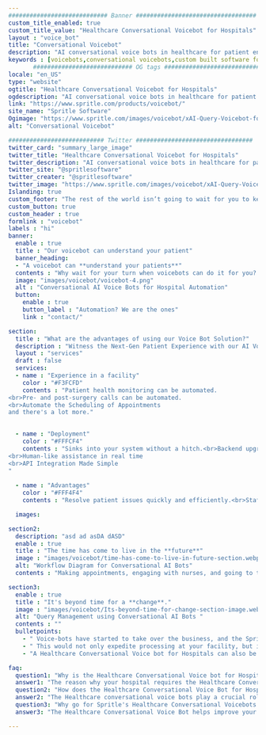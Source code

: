 ```yaml
---
############################ Banner ##################################
custom_title_enabled: true
custom_title_value: "Healthcare Conversational Voicebot for Hospitals"
layout : "voice_bot"
title: "Conversational Voicebot"
description: "AI conversational voice bots in healthcare for patient engagement. Voice assistance in hospitals to help doctors save time and improvise the patient experience."
keywords : [voicebots,conversational voicebots,custom built software for healthcare,voice assistance,healthcare conversational voicebots for hospitals]
       ############################ OG tags #################################
locale: "en_US"
type: "website"
ogtitle: "Healthcare Conversational Voicebot for Hospitals" 
ogdescription: "AI conversational voice bots in healthcare for patient engagement. Voice assistance in hospitals to help doctors save time and improvise the patient experience."   
link: "https://www.spritle.com/products/voicebot/"
site_name: "Spritle Software"
Ogimage: "https://www.spritle.com/images/voicebot/xAI-Query-Voicebot-for-Patients.png.pagespeed.ic._Eo2HDj5Em.webp" 
alt: "Conversational Voicebot" 

########################### Twitter #################################
twitter_card: "summary_large_image"
twitter_title: "Healthcare Conversational Voicebot for Hospitals"  
twitter_description: "AI conversational voice bots in healthcare for patient engagement. Voice assistance in hospitals to help doctors save time and improvise the patient experience."
twitter_site: "@spritlesoftware"
twitter_creater: "@spritlesoftware"
twitter_image: "https://www.spritle.com/images/voicebot/xAI-Query-Voicebot-for-Patients.png.pagespeed.ic._Eo2HDj5Em.webp" 
Islanding: true
custom_footer: "The rest of the world isn’t going to wait for you to keep up with the **ever-evolving future** so what’s stopping you?"
custom_button: true
custom_header : true
formlink : "voicebot"
labels : "hi"
banner:
  enable : true
  title : "Our voicebot can understand your patient"
  banner_heading:
  - "A voicebot can **understand your patients**"
  contents : "Why wait for your turn when voicebots can do it for you? If you really need the nurses or quick medical assistance, this voicebot will be with you."
  image: "images/voicebot/voicebot-4.png"
  alt : "Conversational AI Voice Bots for Hospital Automation"
  button:
    enable : true
    button_label : "Automation? We are the ones"
    link : "contact/"

section:
  title : "What are the advantages of using our Voice Bot Solution?"
  description : "Witness the Next-Gen Patient Experience with our AI Voice Bot."
  layout : "services"
  draft : false
  services:
  - name : "Experience in a facility"
    color : "#F3FCFD"
    contents : "Patient health monitoring can be automated. 
<br>Pre- and post-surgery calls can be automated.
<br>Automate the Scheduling of Appointments
and there's a lot more."
    

  - name : "Deployment"
    color : "#FFFCF4"
    contents : "Sinks into your system without a hitch.<br>Backend upgrades are made automatically.
<br>Human-like assistance in real time
<br>API Integration Made Simple
"
    
  - name : "Advantages"
    color : "#FFF4F4"
    contents : "Resolve patient issues quickly and efficiently.<br>Staff burnout should be minimised.<br>Medical aid is available 24 hours a day, 7 days</br>Helps in saving up to 80% on your expenses"

  images:

section2:
  description: "asd ad asDA dASD"
  enable : true
  title : "The time has come to live in the **future**"
  image : "images/voicebot/time-has-come-to-live-in-future-section.webp"
  alt: "Workflow Diagram for Conversational AI Bots"
  contents : "Making appointments, engaging with nurses, and going to the hospital for routine check-ups used to be a cumbersome task, but that is no longer necessary. By incorporating AI Voice Bots, we've managed to relieve you of that burden."

section3:
  enable : true
  title : "It's beyond time for a **change**."
  image : "images/voicebot/Its-beyond-time-for-change-section-image.webp"
  alt: "Query Management using Conversational AI Bots "
  contents : ""
  bulletpoints:
    - " Voice-bots have started to take over the business, and the Spritle Team will help you to make the procedure even smoother."
    - " This would not only expedite processing at your facility, but it would also improve productivity by allowing you to manage all of those jobs only with one click from the ease of your smartphone or tablet."
    - "A Healthcare Conversational Voice bot for Hospitals can also be used to alleviate the burden of record keeping and call making that the nurses have to deal with."

faq:
  question1: "Why is the Healthcare Conversational Voice bot for Hospitals needed?"
  answer1: "The reason why your hospital requires the Healthcare Conversational Voice bot is due to the simple task of reducing the burden of the nurses by dealing with calls & appointments by making the handling of patients even smoother. "
  question2: "How does the Healthcare Conversational Voice Bot for Hospitals handle the patients? "
  answer2: "The Healthcare conversational voice bots play a crucial role in patient management by making follow-up calls, pre, and post-surgery calls, check-up calls, and appointment calls. This greatly helps to reduce the stress on the medical staffs and improves remote monitoring."
  question3: "Why go for Spritle's Healthcare Conversational Voicebots for Hospitals?"
  answer3: "The Healthcare Conversational Voice Bot helps improve your hospital experience by automating the manual calling process, with seamless implementation of the bot into your existing system. You can reduce a significant percentage in your overall expense spent over manual support. Also, the patient's queries can be handled smoothly without causing any trouble for both the parties."

---
```

